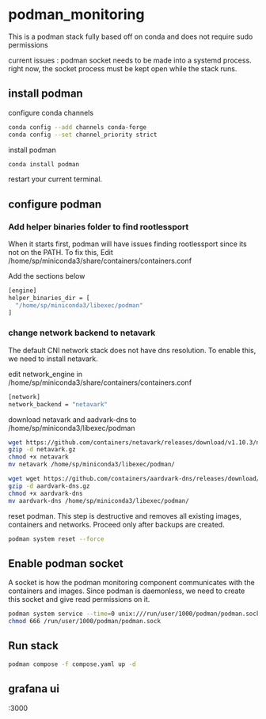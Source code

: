 # podman_monitoring
This is a podman stack fully based off on conda and does not require sudo permissions

current issues : podman socket needs to be made into a systemd process. right now, the socket process must be kept open while the stack runs. 

## install podman
configure conda channels

```bash
conda config --add channels conda-forge
conda config --set channel_priority strict
```

install podman
```bash
conda install podman
```
restart your current terminal. 

## configure podman
### Add helper binaries folder to find rootlessport
When it starts first, podman will have issues finding rootlessport since its not on the PATH. To fix this, 
Edit  /home/sp/miniconda3/share/containers/containers.conf

Add the sections below
```bash
[engine]
helper_binaries_dir = [
  "/home/sp/miniconda3/libexec/podman"
]
```

### change network backend to netavark
The default CNI network stack does not have dns resolution. To enable this, we need to install netavark. 

edit network_engine in /home/sp/miniconda3/share/containers/containers.conf
```bash
[network]
network_backend = "netavark"
```

download netavark and aadvark-dns to /home/sp/miniconda3/libexec/podman
```bash
wget https://github.com/containers/netavark/releases/download/v1.10.3/netavark.gz
gzip -d netavark.gz
chmod +x netavark
mv netavark /home/sp/miniconda3/libexec/podman/
```

```bash
wget wget https://github.com/containers/aardvark-dns/releases/download/v1.10.0/aardvark-dns.gz
gzip -d aardvark-dns.gz
chmod +x aardvark-dns
mv aardvark-dns /home/sp/miniconda3/libexec/podman/
```

reset podman. This step is destructive and removes all existing images, containers and networks. Proceed only after backups are created.
```bash
podman system reset --force
```

## Enable podman socket
A socket is how the podman monitoring component communicates with the containers and images. Since podman is daemonless, we need to create this socket and give read permissions on it.
```bash
podman system service --time=0 unix:///run/user/1000/podman/podman.sock
chmod 666 /run/user/1000/podman/podman.sock
```

## Run stack
```bash
podman compose -f compose.yaml up -d
```

## grafana ui
<IP>:3000

